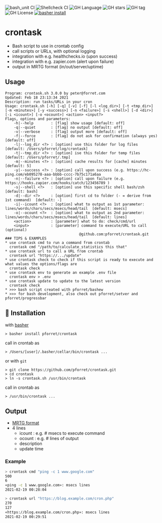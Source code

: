 ![bash_unit CI](https://github.com/pforret/crontask/workflows/bash_unit%20CI/badge.svg)
![Shellcheck CI](https://github.com/pforret/crontask/workflows/Shellcheck%20CI/badge.svg)
![GH Language](https://img.shields.io/github/languages/top/pforret/crontask)
![GH stars](https://img.shields.io/github/stars/pforret/crontask)
![GH tag](https://img.shields.io/github/v/tag/pforret/crontask)
![GH License](https://img.shields.io/github/license/pforret/crontask)
[![basher install](https://img.shields.io/badge/basher-install-white?logo=gnu-bash&style=flat)](https://basher.gitparade.com/package/)

# crontask
* Bash script to use in crontab config
* call scripts or URLs, with optional logging
* integration with e.g. healthchecks.io (upon success)
* integration with e.g. zapier.com (alert upon failure)
* output in MRTG format (in/out/server/uptime)

## Usage 
```
Program: crontask.sh 3.0.0 by peter@forret.com
Updated: Feb 18 23:13:34 2021
Description: run tasks/URLs in your cron
Usage: crontask.sh [-h] [-q] [-v] [-f] [-l <log_dir>] [-t <tmp_dir>] [-m <minutes>] [-y <success>] [-n <failure>] [-s <shell>] [-d <dir>] [-i <icount>] [-o <ocount>] <action> <input?>
Flags, options and parameters:
    -h|--help        : [flag] show usage [default: off]
    -q|--quiet       : [flag] no output [default: off]
    -v|--verbose     : [flag] output more [default: off]
    -f|--force       : [flag] do not ask for confirmation (always yes) [default: off]
    -l|--log_dir <?> : [option] use this folder for log files   [default: /Users/pforret/log/crontask]
    -t|--tmp_dir <?> : [option] ise this folder for temp files  [default: /Users/pforret/.tmp]
    -m|--minutes <?> : [option] cache results for [cache] minutes  [default: 5]
    -y|--success <?> : [option] call upon success (e.g. https://hc-ping.com/eb095278-aaa-bbbb-cccc-7b75c171a6aa
    -n|--failure <?> : [option] call upon failure (e.g. https://hooks.zapier.com/hooks/catch/123456789 )
    -s|--shell <?>   : [option] use this specific shell bash/zsh  [default: bash]
    -d|--dir <?>     : [option] first cd to folder (- = derive from 1st command)  [default: -]
    -i|--icount <?>  : [option] what to output as 1st parameter: lines/words/chars/secs/msecs/head/tail  [default: msecs]
    -o|--ocount <?>  : [option] what to output as 2nd parameter: lines/words/chars/secs/msecs/head/tail  [default: lines]
    <action>         : [parameter] what to do: check/cmd/url
    <input>          : [parameter] command to execute/URL to call (optional)
                                  @github.com:pforret/crontask.git                                             
### TIPS & EXAMPLES
* use crontask cmd to run a command from crontab
  crontask cmd "/path/to/calculate_statistics this that"
* use crontask url to call a URL from crontab
  crontask url "https://.../update"
* use crontask check to check if this script is ready to execute and what values the options/flags are
  crontask check
* use crontask env to generate an example .env file
  crontask env > .env
* use crontask update to update to the latest version
  crontask check
* >>> bash script created with pforret/bashew
* >>> for bash development, also check out pforret/setver and pforret/progressbar   
```

## 🚀 Installation

with [basher](https://github.com/basherpm/basher)

	> basher install pforret/crontask

call in crontab as

    > /Users/[user]/.basher/cellar/bin/crontask ...

or with `git`

	> git clone https://github.com/pforret/crontask.git
	> cd crontask
    > ln -s crontask.sh /usr/bin/crontask

call in crontab as

    > /usr/bin/crontask ...

## Output

* [MRTG format](https://blog.forret.com/2015/10/13/extended-mrtg-format/)
* 4 lines
    * icount : e.g. # msecs to execute command
    * ocount : e.g. # lines of output
    * description
    * update time

### Example

```bash
> crontask cmd "ping -c 1 www.google.com"
500
6
«ping -c 1 www.google.com»: msecs lines
2021-02-19 00:28:04

> crontask url "https://blog.example.com/cron.php" 
270
127
«https://blog.example.com/cron.php»: msecs lines
2021-02-19 00:29:51           
```